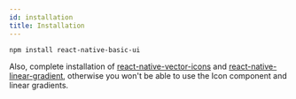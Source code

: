 ```yaml
---
id: installation
title: Installation
---
```


```bash npm2yarn
npm install react-native-basic-ui
```

Also, complete installation of [react-native-vector-icons](https://github.com/oblador/react-native-vector-icons#installation) and [react-native-linear-gradient](https://github.com/react-native-linear-gradient/react-native-linear-gradient#installation), otherwise you won't be able to use the Icon component and linear gradients.
